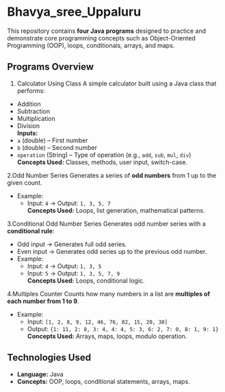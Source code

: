 # Bhavya_sree_Uppaluru

This repository contains **four Java programs** designed to practice and demonstrate core programming concepts such as Object-Oriented Programming (OOP), loops, conditionals, arrays, and maps.

## Programs Overview

1. Calculator Using Class
A simple calculator built using a Java class that performs:
- Addition
- Subtraction
- Multiplication
- Division  
**Inputs:**  
- `a` (double) – First number  
- `b` (double) – Second number  
- `operation` (String) – Type of operation (e.g., `add`, `sub`, `mul`, `div`)  
**Concepts Used:** Classes, methods, user input, switch-case.

 2.Odd Number Series
Generates a series of **odd numbers** from 1 up to the given count.
- Example:  
  - Input: `4` → Output: `1, 3, 5, 7`  
**Concepts Used:** Loops, list generation, mathematical patterns.

 3.Conditional Odd Number Series
Generates odd number series with a **conditional rule**:
- Odd input → Generates full odd series.
- Even input → Generates odd series up to the previous odd number.  
- Example:  
  - Input: `4` → Output: `1, 3, 5`  
  - Input: `5` → Output: `1, 3, 5, 7, 9`  
**Concepts Used:** Loops, conditional logic.

 4.Multiples Counter
Counts how many numbers in a list are **multiples of each number from 1 to 9**.
- Example:  
  - Input: `[1, 2, 8, 9, 12, 46, 76, 82, 15, 20, 30]`  
  - Output: `{1: 11, 2: 8, 3: 4, 4: 4, 5: 3, 6: 2, 7: 0, 8: 1, 9: 1}`  
**Concepts Used:** Arrays, maps, loops, modulo operation.

## Technologies Used
- **Language:** Java
- **Concepts:** OOP, loops, conditional statements, arrays, maps.
